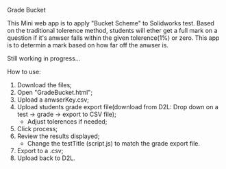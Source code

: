 Grade Bucket

This Mini web app is to apply "Bucket Scheme" to Solidworks test. 
Based on the traditional tolerence method, students will ether get a full mark on a question if it's anwser falls within the given tolerence(1%) or zero. This app is to determin a mark based on how far off the anwser is. 

Still working in progress...

How to use:
1. Download the files;
2. Open "GradeBucket.html";
3. Upload a anwserKey.csv;
4. Upload students grade export file(download from D2L: Drop down on a test -> grade -> export to CSV file);
   * Adjust tolerences if needed;
6. Click process;
7. Review the results displayed;
   * Change the testTitle (script.js) to match the grade export file.
8. Export to a .csv;
9. Upload back to D2L.
   
